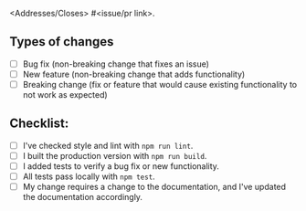 <!--- Write a general summary of your changes in the Title field above -->

<Addresses/Closes> #<issue/pr link>. <!---Describe the original problem or feature proposal, and briefly how this PR resolves it. All PRs should be opened against an issue.-->

## Types of changes
<!--- What types of changes does your code introduce? Put an `x` in all the boxes that apply: -->
- [ ] Bug fix (non-breaking change that fixes an issue)
- [ ] New feature (non-breaking change that adds functionality)
- [ ] Breaking change (fix or feature that would cause existing functionality to not work as expected)

## Checklist:
<!--- Go over all the following points, and put an `x` in all the boxes that apply. -->
<!--- If you're unsure about any of these, don't hesitate to ask. We're here to help! -->
- [ ] I've checked style and lint with `npm run lint`.
- [ ] I built the production version with `npm run build`.
- [ ] I added tests to verify a bug fix or new functionality.
- [ ] All tests pass locally with `npm test`.
- [ ] My change requires a change to the documentation, and I've updated the documentation accordingly.
